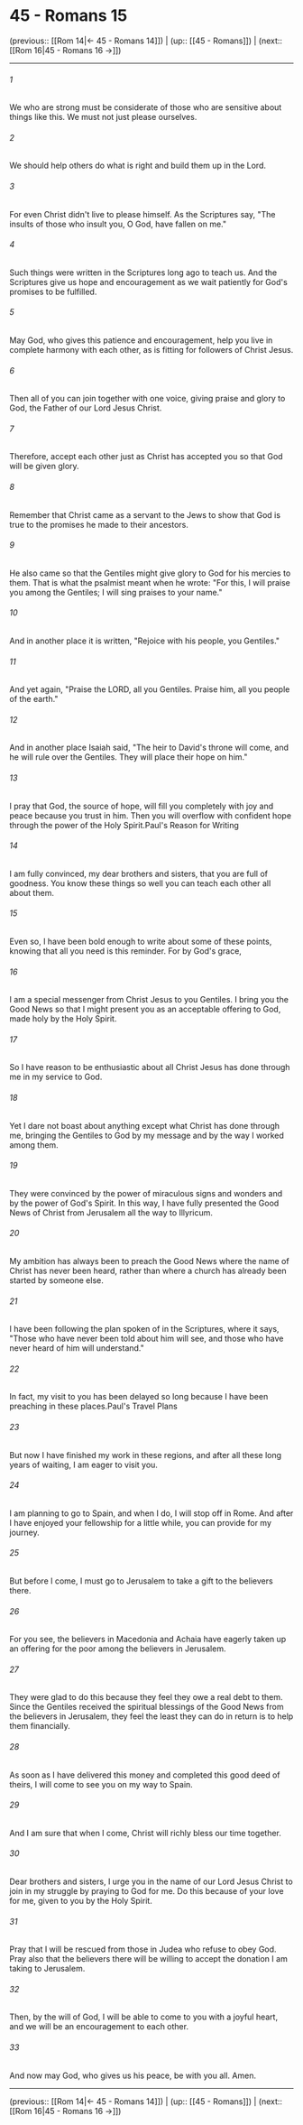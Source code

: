 # 45 - Romans 15

(previous:: [[Rom 14|← 45 - Romans 14]]) | (up:: [[45 - Romans]]) | (next:: [[Rom 16|45 - Romans 16 →]])

***


###### 1 
We who are strong must be considerate of those who are sensitive about things like this. We must not just please ourselves. 

###### 2 
We should help others do what is right and build them up in the Lord. 

###### 3 
For even Christ didn't live to please himself. As the Scriptures say, "The insults of those who insult you, O God, have fallen on me." 

###### 4 
Such things were written in the Scriptures long ago to teach us. And the Scriptures give us hope and encouragement as we wait patiently for God's promises to be fulfilled. 

###### 5 
May God, who gives this patience and encouragement, help you live in complete harmony with each other, as is fitting for followers of Christ Jesus. 

###### 6 
Then all of you can join together with one voice, giving praise and glory to God, the Father of our Lord Jesus Christ. 

###### 7 
Therefore, accept each other just as Christ has accepted you so that God will be given glory. 

###### 8 
Remember that Christ came as a servant to the Jews to show that God is true to the promises he made to their ancestors. 

###### 9 
He also came so that the Gentiles might give glory to God for his mercies to them. That is what the psalmist meant when he wrote: "For this, I will praise you among the Gentiles; I will sing praises to your name." 

###### 10 
And in another place it is written, "Rejoice with his people, you Gentiles." 

###### 11 
And yet again, "Praise the LORD, all you Gentiles. Praise him, all you people of the earth." 

###### 12 
And in another place Isaiah said, "The heir to David's throne will come, and he will rule over the Gentiles. They will place their hope on him." 

###### 13 
I pray that God, the source of hope, will fill you completely with joy and peace because you trust in him. Then you will overflow with confident hope through the power of the Holy Spirit.Paul's Reason for Writing 

###### 14 
I am fully convinced, my dear brothers and sisters, that you are full of goodness. You know these things so well you can teach each other all about them. 

###### 15 
Even so, I have been bold enough to write about some of these points, knowing that all you need is this reminder. For by God's grace, 

###### 16 
I am a special messenger from Christ Jesus to you Gentiles. I bring you the Good News so that I might present you as an acceptable offering to God, made holy by the Holy Spirit. 

###### 17 
So I have reason to be enthusiastic about all Christ Jesus has done through me in my service to God. 

###### 18 
Yet I dare not boast about anything except what Christ has done through me, bringing the Gentiles to God by my message and by the way I worked among them. 

###### 19 
They were convinced by the power of miraculous signs and wonders and by the power of God's Spirit. In this way, I have fully presented the Good News of Christ from Jerusalem all the way to Illyricum. 

###### 20 
My ambition has always been to preach the Good News where the name of Christ has never been heard, rather than where a church has already been started by someone else. 

###### 21 
I have been following the plan spoken of in the Scriptures, where it says, "Those who have never been told about him will see, and those who have never heard of him will understand." 

###### 22 
In fact, my visit to you has been delayed so long because I have been preaching in these places.Paul's Travel Plans 

###### 23 
But now I have finished my work in these regions, and after all these long years of waiting, I am eager to visit you. 

###### 24 
I am planning to go to Spain, and when I do, I will stop off in Rome. And after I have enjoyed your fellowship for a little while, you can provide for my journey. 

###### 25 
But before I come, I must go to Jerusalem to take a gift to the believers there. 

###### 26 
For you see, the believers in Macedonia and Achaia have eagerly taken up an offering for the poor among the believers in Jerusalem. 

###### 27 
They were glad to do this because they feel they owe a real debt to them. Since the Gentiles received the spiritual blessings of the Good News from the believers in Jerusalem, they feel the least they can do in return is to help them financially. 

###### 28 
As soon as I have delivered this money and completed this good deed of theirs, I will come to see you on my way to Spain. 

###### 29 
And I am sure that when I come, Christ will richly bless our time together. 

###### 30 
Dear brothers and sisters, I urge you in the name of our Lord Jesus Christ to join in my struggle by praying to God for me. Do this because of your love for me, given to you by the Holy Spirit. 

###### 31 
Pray that I will be rescued from those in Judea who refuse to obey God. Pray also that the believers there will be willing to accept the donation I am taking to Jerusalem. 

###### 32 
Then, by the will of God, I will be able to come to you with a joyful heart, and we will be an encouragement to each other. 

###### 33 
And now may God, who gives us his peace, be with you all. Amen.

***

(previous:: [[Rom 14|← 45 - Romans 14]]) | (up:: [[45 - Romans]]) | (next:: [[Rom 16|45 - Romans 16 →]])
